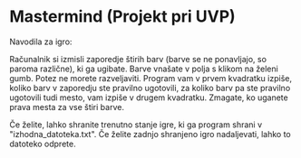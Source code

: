 # Mastermind (Projekt pri UVP)

Navodila za igro:

Računalnik si izmisli zaporedje štirih barv (barve se ne ponavljajo, so paroma različne), ki ga ugibate. Barve vnašate v polja s
klikom na želeni gumb. Potez ne morete razveljaviti. Program vam v prvem kvadratku izpiše, koliko barv v zaporedju ste pravilno
ugotovili, za koliko barv pa ste pravilno ugotovili tudi mesto, vam izpiše v drugem kvadratku. Zmagate, ko uganete prava mesta
za vse štiri barve.

Če želite, lahko shranite trenutno stanje igre, ki ga program shrani v "izhodna_datoteka.txt". Če želite zadnjo shranjeno igro
nadaljevati, lahko to datoteko odprete.
